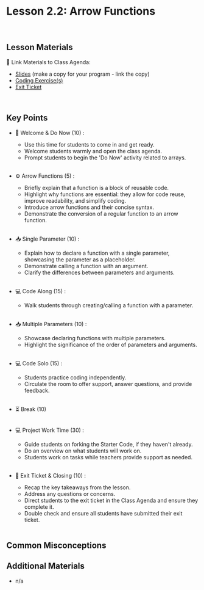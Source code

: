 # Lesson 2.2: Arrow Functions

<br>

## Lesson Materials

📖 Link Materials to Class Agenda:
- [Slides](https://docs.google.com/presentation/d/14_idjCx9WDFafzBhTa9bBeWMfUJc6Nl83vIGno3tgOg/edit?usp=sharing) (make a copy for your program - link the copy)
- [Coding Exercise(s)]()
- [Exit Ticket](https://forms.gle/VADy1X9eTczwvgpG9)

<br>

## Key Points

- 👋 Welcome & Do Now (10) :
  - Use this time for students to come in and get ready.
  - Welcome students warmly and open the class agenda.
  - Prompt students to begin the 'Do Now' activity related to arrays.<br><br>
  
- ⚙️ Arrow Functions (5) :
  - Briefly explain that a function is a block of reusable code.
  - Highlight why functions are essential: they allow for code reuse, improve readability, and simplify coding.
  - Introduce arrow functions and their concise syntax.
  - Demonstrate the conversion of a regular function to an arrow function.<br><br>

- 📥 Single Parameter (10) :
  - Explain how to declare a function with a single parameter, showcasing the parameter as a placeholder.
  - Demonstrate calling a function with an argument.
  - Clarify the differences between parameters and arguments.<br><br>

- 💻 Code Along (15) :
  - Walk students through creating/calling a function with a parameter.<br><br>

- 📥 Multiple Parameters (10) :
  - Showcase declaring functions with multiple parameters.
  - Highlight the significance of the order of parameters and arguments.<br><br>

- 💻 Code Solo (15) :
  - Students practice coding independently.
  - Circulate the room to offer support, answer questions, and provide feedback.<br><br>

- ⏳ Break (10) <br><br>

- 💻 Project Work Time (30) :
  - Guide students on forking the Starter Code, if they haven't already.
  - Do an overview on what students will work on.
  - Students work on tasks while teachers provide support as needed.<br><br>

- 👋 Exit Ticket & Closing (10) :
  - Recap the key takeaways from the lesson.
  - Address any questions or concerns.
  - Direct students to the exit ticket in the Class Agenda and ensure they complete it.
  - Double check and ensure all students have submitted their exit ticket.<br><br>
  

## Common Misconceptions


## Additional Materials
- n/a
